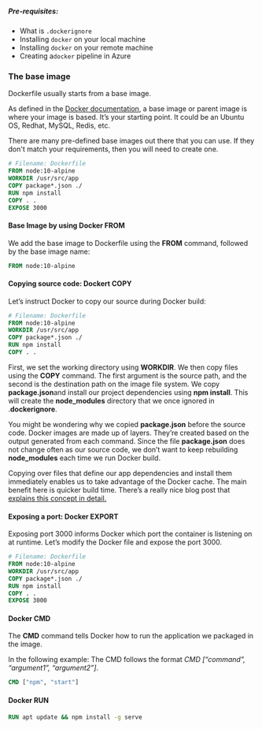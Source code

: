 ##### Pre-requisites:

- What is `.dockerignore`
- Installing `docker` on your local machine
- Installing `docker` on your remote machine
- Creating a`docker` pipeline in Azure

### The base image

Dockerfile usually starts from a base image.

As defined in the [Docker documentation](https://docs.docker.com/engine/reference/builder/), a base image or parent image is where your image is based. It’s your starting point. It could be an Ubuntu OS, Redhat, MySQL, Redis, etc.

There are many pre-defined base images out there that you can use. If they don't match your requirements, then you will need to create one.


```dockerfile
# Filename: Dockerfile 
FROM node:10-alpine
WORKDIR /usr/src/app
COPY package*.json ./
RUN npm install
COPY . .
EXPOSE 3000
```

#### Base Image by using Docker FROM 

We add the base image to Dockerfile using the **FROM** command, followed by the base image name:

```dockerfile
FROM node:10-alpine
```


#### Copying source code: Dockert COPY

Let’s instruct Docker to copy our source during Docker build:

```dockerfile
# Filename: Dockerfile 
FROM node:10-alpine
WORKDIR /usr/src/app
COPY package*.json ./
RUN npm install
COPY . .
```

First, we set the working directory using **WORKDIR**. We then copy files using the **COPY** command. The first argument is the source path, and the second is the destination path on the image file system. We copy **package.json**and install our project dependencies using **npm install**. This will create the **node_modules** directory that we once ignored in .**dockerignore**.

You might be wondering why we copied **package.json** before the source code. Docker images are made up of layers. They’re created based on the output generated from each command. Since the file **package.json** does not change often as our source code, we don’t want to keep rebuilding **node_modules** each time we run Docker build.

Copying over files that define our app dependencies and install them immediately enables us to take advantage of the Docker cache. The main benefit here is quicker build time. There’s a really nice blog post that [explains this concept in detail. ](http://bitjudo.com/blog/2014/03/13/building-efficient-dockerfiles-node-dot-js/)



#### Exposing a port: Docker EXPORT

Exposing port 3000 informs Docker which port the container is listening on at runtime. Let’s modify the Docker file and expose the port 3000.

```dockerfile
# Filename: Dockerfile 
FROM node:10-alpine
WORKDIR /usr/src/app
COPY package*.json ./
RUN npm install
COPY . .
EXPOSE 3000
```

#### Docker CMD

The **CMD** command tells Docker how to run the application we packaged in the image.

In the following example: The CMD follows the format *CMD [“command”, “argument1”, “argument2”]*.

```dockerfile
CMD ["npm", "start"]
```

#### Docker RUN

```dockerfile
RUN apt update && npm install -g serve
```



